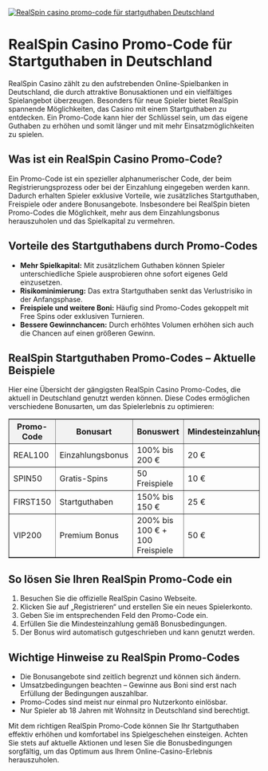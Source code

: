 [![RealSpin casino promo-code für startguthaben Deutschland](https://123-caf.pages.dev/gitsignup.png)](https://vrmoo.ru/Bt82HjjY)

<h1>RealSpin Casino Promo-Code für Startguthaben in Deutschland</h1>  <p>RealSpin Casino zählt zu den aufstrebenden Online-Spielbanken in Deutschland, die durch attraktive Bonusaktionen und ein vielfältiges Spielangebot überzeugen. Besonders für neue Spieler bietet RealSpin spannende Möglichkeiten, das Casino mit einem Startguthaben zu entdecken. Ein Promo-Code kann hier der Schlüssel sein, um das eigene Guthaben zu erhöhen und somit länger und mit mehr Einsatzmöglichkeiten zu spielen.</p>  <h2>Was ist ein RealSpin Casino Promo-Code?</h2> <p>Ein Promo-Code ist ein spezieller alphanumerischer Code, der beim Registrierungsprozess oder bei der Einzahlung eingegeben werden kann. Dadurch erhalten Spieler exklusive Vorteile, wie zusätzliches Startguthaben, Freispiele oder andere Bonusangebote. Insbesondere bei RealSpin bieten Promo-Codes die Möglichkeit, mehr aus dem Einzahlungsbonus herauszuholen und das Spielkapital zu vermehren.</p>  <h2>Vorteile des Startguthabens durch Promo-Codes</h2> <ul> <li><strong>Mehr Spielkapital:</strong> Mit zusätzlichem Guthaben können Spieler unterschiedliche Spiele ausprobieren ohne sofort eigenes Geld einzusetzen.</li> <li><strong>Risikominimierung:</strong> Das extra Startguthaben senkt das Verlustrisiko in der Anfangsphase.</li> <li><strong>Freispiele und weitere Boni:</strong> Häufig sind Promo-Codes gekoppelt mit Free Spins oder exklusiven Turnieren.</li> <li><strong>Bessere Gewinnchancen:</strong> Durch erhöhtes Volumen erhöhen sich auch die Chancen auf einen größeren Gewinn.</li> </ul>  <h2>RealSpin Startguthaben Promo-Codes – Aktuelle Beispiele</h2> <p>Hier eine Übersicht der gängigsten RealSpin Casino Promo-Codes, die aktuell in Deutschland genutzt werden können. Diese Codes ermöglichen verschiedene Bonusarten, um das Spielerlebnis zu optimieren:</p>  <table border="1" cellpadding="8" cellspacing="0" style="border-collapse: collapse; width: 100%;"> <thead style="background-color: #f2f2f2;"> <tr> <th>Promo-Code</th> <th>Bonusart</th> <th>Bonuswert</th> <th>Mindesteinzahlung</th> <th>Umsatzbedingungen</th> </tr> </thead> <tbody> <tr> <td>REAL100</td> <td>Einzahlungsbonus</td> <td>100% bis 200 €</td> <td>20 €</td> <td>30x Bonus</td> </tr> <tr> <td>SPIN50</td> <td>Gratis-Spins</td> <td>50 Freispiele</td> <td>10 €</td> <td>40x Gewinne</td> </tr> <tr> <td>FIRST150</td> <td>Startguthaben</td> <td>150% bis 150 €</td> <td>25 €</td> <td>35x Bonus</td> </tr> <tr> <td>VIP200</td> <td>Premium Bonus</td> <td>200% bis 100 € + 100 Freispiele</td> <td>50 €</td> <td>25x Bonus</td> </tr> </tbody> </table>  <h2>So lösen Sie Ihren RealSpin Promo-Code ein</h2> <ol> <li>Besuchen Sie die offizielle RealSpin Casino Webseite.</li> <li>Klicken Sie auf „Registrieren“ und erstellen Sie ein neues Spielerkonto.</li> <li>Geben Sie im entsprechenden Feld den Promo-Code ein.</li> <li>Erfüllen Sie die Mindesteinzahlung gemäß Bonusbedingungen.</li> <li>Der Bonus wird automatisch gutgeschrieben und kann genutzt werden.</li> </ol>  <h2>Wichtige Hinweise zu RealSpin Promo-Codes</h2> <ul> <li>Die Bonusangebote sind zeitlich begrenzt und können sich ändern.</li> <li>Umsatzbedingungen beachten – Gewinne aus Boni sind erst nach Erfüllung der Bedingungen auszahlbar.</li> <li>Promo-Codes sind meist nur einmal pro Nutzerkonto einlösbar.</li> <li>Nur Spieler ab 18 Jahren mit Wohnsitz in Deutschland sind berechtigt.</li> </ul>  <p>Mit dem richtigen RealSpin Promo-Code können Sie Ihr Startguthaben effektiv erhöhen und komfortabel ins Spielgeschehen einsteigen. Achten Sie stets auf aktuelle Aktionen und lesen Sie die Bonusbedingungen sorgfältig, um das Optimum aus Ihrem Online-Casino-Erlebnis herauszuholen.</p>